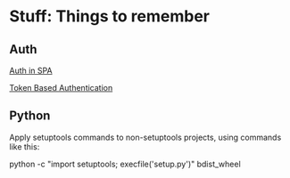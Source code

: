 Stuff: Things to remember
========================= 


Auth
----

[Auth in SPA](https://github.com/fnakstad/angular-client-side-auth)

[Token Based Authentication](http://blog.auth0.com/2014/01/07/angularjs-authentication-with-cookies-vs-token/)

Python
------

Apply setuptools commands to non-setuptools projects, using commands like this:

python -c "import setuptools; execfile('setup.py')" bdist_wheel
